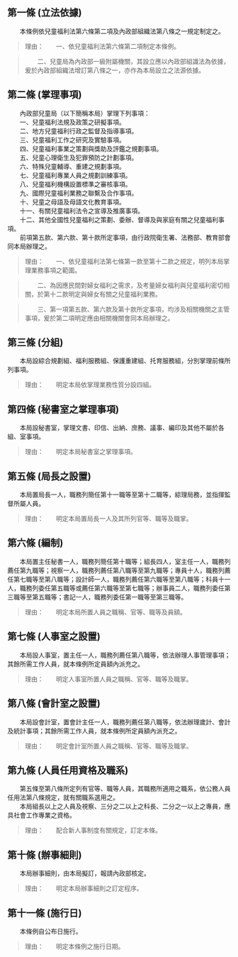 第一條 (立法依據)
-----------------
　　本條例依兒童福利法第六條第二項及內政部組織法第八條之一規定制定之。  
> 理由：　　一、依兒童福利法第六條第二項制定本條例。

> 　　二、兒童局為內政部一級附屬機關，其設立應以內政部組識法為依據，爰於內政部組織法增訂第八條之一，亦作為本局設立之法源依據。



第二條 (掌理事項)
-----------------
　　內政部兒童局（以下簡稱本局）掌理下列事項：  
　　一、兒童福利法規及政策之研擬事項。  
　　二、地方兒童福利行政之監督及指導事項。  
　　三、兒童福利工作之研究及實驗事項。  
　　四、兒童福利事業之策劃與獎助及評鑑之規劃事項。  
　　五、兒童心理衛生及犯罪預防之計劃事項。  
　　六、特殊兒童輔導、重建之規劃事項。  
　　七、兒童福利專業人員之規劃訓練事項。  
　　八、兒童福利機構設置標準之審核事項。  
　　九、國際兒童福利業務之聯繫及合作事項。  
　　十、兒童之母語及母語文化教育事項。  
　　十一、有關兒童福利法令之宣導及推廣事項。  
　　十二、其他全國性兒童福利之策劃、委辦、督導及與家庭有關之兒童福利事項。  
　　前項第五款、第六款、第十款所定事項，由行政院衛生署、法務部、教育部會同本局辦理之。  
> 理由：　　一、依兒童福利法第七條第一款至第十二款之規定，明列本局掌理業務事項之範圍。

> 　　二、為因應民間對婦女福利之需求，及考量婦女福利與兒童福利密切相關，於第十二款明定與婦女有關之兒童福利業務。

> 　　三、第一項第五款、第六款及第十款所定事項，均涉及相關機關之主管事項，爰於第二項明定應由相關機關會同本局辦理之。



第三條 (分組)
-------------
　　本局設綜合規劃組、福利服務組、保護重建組、托育服務組，分別掌理前條所列事項。  
> 理由：　　明定本局依掌理業務性質分設四組。



第四條 (秘書室之掌理事項)
-------------------------
　　本局設秘書室，掌理文書、印信、出納、庶務、議事、編印及其他不屬於各組、室事項。  
> 理由：　　明定本局秘書室之掌理事項。



第五條 (局長之設置)
-------------------
　　本局置局長一人，職務列簡任第十一職等至第十二職等，綜理局務，並指揮監督所屬人員。  
> 理由：　　明定本局置局長一人及其所列官等、職等及職掌。



第六條 (編制)
-------------
　　本局置主任秘書一人，職務列簡任第十職等；組長四人，室主任一人，職務列薦任第九職等；視察一人，職務列薦任第八職等至第九職等；專員十人，職務列薦任第七職等至第八職等；設計師一人，職務列薦任第六職等至第八職等；科員十一人，職務列委任第五職等或薦任第六職等至第七職等；辦事員二人，職務列委任第三職等至第五職等；書記一人，職務列委任第一職等至第三職等。  
> 理由：　　明定本局所置人員之職稱、官等、職等及員額。



第七條 (人事室之設置)
---------------------
　　本局設人事室，置主任一人，職務列薦任第八職等，依法辦理人事管理事項；其餘所需工作人員，就本條例所定員額內派充之。  
> 理由：　　明定人事室所置人員之職稱、官等、職等及職掌。



第八條 (會計室之設置)
---------------------
　　本局設會計室，置會計主任一人，職務列薦任第八職等，依法辦理歲計、會計及統計事項；其餘所需工作人員，就本條例所定員額內派充之。  
> 理由：　　明定會計室所置人員之職稱、官等、職等及職掌。



第九條 (人員任用資格及職系)
---------------------------
　　第五條至第八條所定列有官等、職等人員，其職務所適用之職系，依公務人員任用法第八條規定，就有關職系選用之。  
　　本局組長以上之人員及視察、三分之二以上之科長、二分之一以上之專員，應具社會工作專業之資格。  
> 理由：　　配合新人事制度有關規定，訂定本條。



第十條 (辦事細則)
-----------------
　　本局辦事細則，由本局擬訂，報請內政部核定。  
> 理由：　　明定本局辦事細則之訂定程序。



第十一條 (施行日)
-----------------
　　本條例自公布日施行。  
> 理由：　　明定本條例之施行日期。